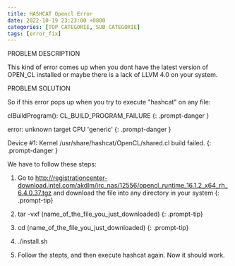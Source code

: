 ```yaml
---
title: HASHCAT Opencl Error
date: 2022-10-19 23:23:00 +0800 
categories: [TOP_CATEGORIE, SUB_CATEGORIE]
tags: [error_fix]     
---
```


PROBLEM DESCRIPTION

This kind of error comes up when you dont have the latest version of OPEN_CL installed or maybe there is a lack of LLVM 4.0 on your system.

PROBLEM SOLUTION

So if this error pops up when you try to execute "hashcat" on any file:

clBuildProgram(): CL_BUILD_PROGRAM_FAILURE 
{: .prompt-danger }

error: unknown target CPU 'generic' 
{: .prompt-danger }

Device #1: Kernel /usr/share/hashcat/OpenCL/shared.cl build failed. 
{: .prompt-danger }

We have to follow these steps:

1. Go to http://registrationcenter-download.intel.com/akdlm/irc_nas/12556/opencl_runtime_16.1.2_x64_rh_6.4.0.37.tgz and download the file into any directory in your system 
{: .prompt-tip}

2. tar -vxf (name_of_the_file_you_just_downloaded) 
{: .prompt-tip} 

3. cd (name_of_the_file_you_just_downloaded) 
{: .prompt-tip}   

4. ./install.sh

5. Follow the stepts, and then execute hashcat again. Now it should work.
